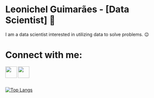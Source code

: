 # Leonichel Guimarães - [Data Scientist] :wave:

I am a data scientist interested in utilizing data to solve problems. :wink:

# Connect with me:

[<img align="left"  width="36px" src="https://image.flaticon.com/icons/png/512/174/174857.png"/>](https://www.linkedin.com/in/leonichel/)

[<img align="left"  width="36px" src="https://cdn.jsdelivr.net/npm/simple-icons@3.4.0/icons/kaggle.svg"/>](https://www.kaggle.com/leonichel)

<br />
<br />
<br />

[![Top Langs](https://github-readme-stats.vercel.app/api/top-langs/?username=leonichel&hide=html&layout=compact&theme=dracula&hide_border=true)](https://github.com/anuraghazra/github-readme-stats)
